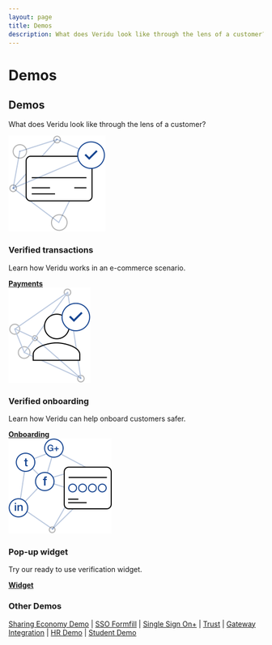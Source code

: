 ```yaml
---
layout: page
title: Demos
description: What does Veridu look like through the lens of a customer?
---
```

<div class="container-fluid">
    <div class="row">
        <div class="col-xs-12 col-sm-12 col-lg-12 padding-demo box crypto- wow animate fadeIn">
            <div class="tl-line">
            </div>
            <h1 class="visible-lg center thin">Demos</h1>
            <h2 class="hidden-lg center thin">Demos</h2>
            <div class="divider-header-3"></div>
            <p class="light center">
                What does Veridu look like through the lens of a customer?
            </p>
            <div class="row">
                <div class="col-xs-12 col-sm-4 col-lg-4 center story-howitworks divider">
                    <img class="center solutions-item" src="./svg/creditcard-1.svg">
                    <h3 class="center visible-xs visible-sm visible-md visible-lg">
                        Verified transactions
                    </h3>
                    <p class="center light">
                        Learn how Veridu works in an e-commerce scenario.
                    </p>
                    <div class="divider-4"></div>
                    <div class="center">
                        <a target="_blank"  href="http://demo.veridu.com/payments/" class="secondary-button"><b class="darkblue">Payments</b></a>
                    </div>
                    <div class="divider-header-3"></div>
                </div>
                <div class="col-xs-12 col-sm-4 col-lg-4 center story-howitworks divider">   
                    <img class="center solutions-item" src="./svg/onboarding-1.svg">
                    <h3 class="center visible-xs visible-sm visible-md visible-lg">
                        Verified onboarding
                    </h3>
                    <p class="center light">
                        Learn how Veridu can help onboard customers safer.
                    </p>
                    <div class="divider-4"></div>
                    <div class="center">
                        <a target="_blank"  href="http://demo.veridu.com/onboarding/" class="secondary-button"><b class="darkblue">Onboarding</b></a>
                    </div>
                    <div class="divider-header-3"></div>
                </div>
                <div class="col-xs-12 col-sm-4 col-lg-4 center story-howitworks divider">
                    <img class="center solutions-item" src="./svg/popupwidget.svg">
                    <h3 class="center visible-xs visible-sm visible-md visible-lg">
                        Pop-up widget
                    </h3>
                    <p class="center light">
                        Try our ready to use verification widget.
                    </p>
                    <div class="divider-4"></div>
                    <div class="center">
                        <a target="_blank"  href="http://demo.veridu.com/popup-widget/" class="secondary-button"><b class="darkblue">Widget</b></a>
                    </div>
                    <div class="divider-header-3"></div>
                </div>
            </div>
            <div class="divider"></div>
            <h3 class="center">
                Other Demos
            </h3>
            <p class="light center">
                <a class="demo-link" target="blank" href="http://demo.veridu.com/sharing-economy/"> Sharing Economy Demo</a> | <a class="demo-link" target="blank" href="http://demo.veridu.com/sso-formfill/">SSO Formfill</a> | <a class="demo-link" target="blank" href="http://demo.veridu.com/tryit/sso/">Single Sign On+</a> | <a class="demo-link" target="blank" href="http://demo.veridu.com/tryit/trust/">Trust</a> | <a class="demo-link" target="blank" href="https://gateway.veridu.com/1.0/sample/social">Gateway Integration</a> | <a class="demo-link" target="blank" href="https://gateway.veridu.com/1.0/hrdemo">HR Demo</a> | <a class="demo-link" target="blank" href="https://gateway.veridu.com/1.0/studentdemo">Student Demo</a>
            </p>
        </div>
    </div>
</div>
